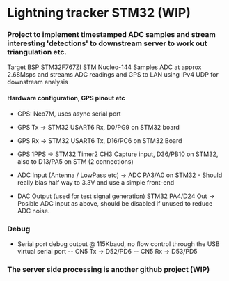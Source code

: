 # Lightning tracker STM32 (WIP)

### Project to implement timestamped ADC samples and stream interesting 'detections' to downstream server to work out triangulation etc.

Target BSP STM32F767ZI  STM Nucleo-144 
Samples ADC at approx 2.68Msps and streams ADC readings and GPS to LAN using IPv4 UDP for downstream analysis

#### Hardware configuration, GPS pinout etc

- GPS: Neo7M, uses async serial port

- GPS Tx -> STM32 USART6 Rx, D0/PG9 on STM32 board
- GPS Rx -> STM32 USART6 Tx, D16/PC6 on STM32 Board
- GPS 1PPS -> STM32 Timer2 CH3 Capture input, D36/PB10 on STM32, also to D13/PA5 on STM (2 connections)

- ADC Input (Antenna / LowPass etc) -> ADC PA3/A0 on STM32 - Should really bias half way to 3.3V and use a simple front-end

- DAC Output (used for test signal generation)  STM32 PA4/D24 Out -> Posible ADC input as above, should be disabled if unused to reduce ADC noise.

### Debug 
- Serial port debug output @ 115Kbaud, no flow control through the USB virtual serial port 
-- CN5 Tx -> D52/PD6
-- CN5 Rx -> D53/PD5


### The server side processing is another github project (WIP)

 
